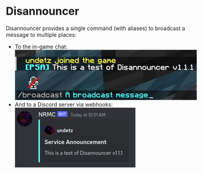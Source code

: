 # Disannouncer
Disannouncer provides a single command (with aliases) to broadcast a message to multiple places:  
* To the in-game chat:  
![](2023-07-29.00-51.png)  
* And to a Discord server via webhooks:  
![](2023-07-29.00-50.png)  
